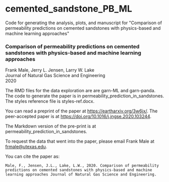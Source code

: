 # cemented_sandstone_PB_ML
Code for generating the analysis, plots, and manuscript for "Comparison of permeability predictions on cemented sandstones with physics-based and machine learning approaches"

  
### Comparison of permeability predictions on cemented sandstones with physics-based and machine learning approaches  
 Frank Male, Jerry L. Jensen, Larry W. Lake  
 Journal of Natural Gas Science and Engineering  
 2020

The RMD files for the data exploration are are garn-ML and garn-panda. The code to generate the paper is in permeability_prediction_in_sandstones. The styles reference file is styles-ref.docx.

You can read a preprint of the paper at https://eartharxiv.org/3w6jx/. The peer-accepted paper is at https://doi.org/10.1016/j.jngse.2020.103244.

The Markdown version of the pre-print is at permeability_prediction_in_sandstones.

To request the data that went into the paper, please email Frank Male at frmale@utexas.edu.

You can cite the paper as:  
```
Male, F., Jensen, J.L., Lake, L.W., 2020. Comparison of permeability predictions on cemented sandstones with physics-based and machine learning approaches Journal of Natural Gas Science and Engineering.
```
